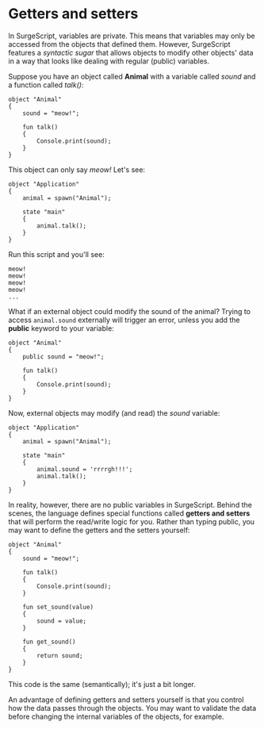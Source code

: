 Getters and setters
===================

In SurgeScript, variables are private. This means that variables may only be accessed from the objects that defined them. However, SurgeScript features a *syntactic sugar* that allows objects to modify other objects' data in a way that looks like dealing with regular (public) variables.

Suppose you have an object called **Animal** with a variable called *sound* and a function called *talk()*:

```
object "Animal"
{
    sound = "meow!";

    fun talk()
    {
        Console.print(sound);
    }
}
```

This object can only say *meow!* Let's see:

```
object "Application"
{
    animal = spawn("Animal");

    state "main"
    {
        animal.talk();
    }
}
```

Run this script and you'll see:

```
meow!
meow!
meow!
meow!
...
```

What if an external object could modify the sound of the animal? Trying to access `animal.sound` externally will trigger an error, unless you add the **public** keyword to your variable:

```
object "Animal"
{
    public sound = "meow!";

    fun talk()
    {
        Console.print(sound);
    }
}
```

Now, external objects may modify (and read) the *sound* variable:

```
object "Application"
{
    animal = spawn("Animal");

    state "main"
    {
        animal.sound = 'rrrrgh!!!';
        animal.talk();
    }
}
```

In reality, however, there are no public variables in SurgeScript. Behind the scenes, the language defines special functions called **getters and setters** that will perform the read/write logic for you. Rather than typing public, you may want to define the getters and the setters yourself:

```
object "Animal"
{
    sound = "meow!";

    fun talk()
    {
        Console.print(sound);
    }

    fun set_sound(value)
    {
        sound = value;
    }

    fun get_sound()
    {
        return sound;
    }
}
```

This code is the same (semantically); it's just a bit longer.

An advantage of defining getters and setters yourself is that you control how the data passes through the objects. You may want to validate the data before changing the internal variables of the objects, for example.
